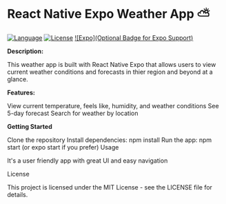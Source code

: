 # React Native Expo Weather App ⛅️

[![Language](https://img.shields.io/badge/language-JavaScript-yellowgreen.svg)](https://www.javascript.com/)
[![License](https://img.shields.io/badge/License-MIT-blue.svg)](https://opensource.org/licenses/MIT)
[![Expo](Optional Badge for Expo Support)](https://expo.dev/) 

 **Description:**

This weather app is built with React Native Expo that allows users to view current weather conditions and forecasts in thier region and beyond at a glance.



**Features:**

View current temperature, feels like, humidity, and weather conditions
See 5-day forecast
Search for weather by location


**Getting Started**

Clone the repository
Install dependencies: npm install
Run the app: npm start (or expo start if you prefer)
Usage

It's a user friendly app with great UI and easy navigation

License

This project is licensed under the MIT License - see the LICENSE file for details.
